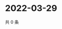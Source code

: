 # 2022-03-29

共 0 条

<!-- BEGIN WEIBO -->
<!-- 最后更新时间 Tue Mar 29 2022 00:17:30 GMT+0800 (China Standard Time) -->

<!-- END WEIBO -->
